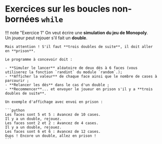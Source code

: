 # Exercices sur les boucles non-bornées `while`

!!! note "Exercice 1"
    On veut écrire une **simulation du jeu de Monopoly**.  
    Un joueur peut rejouer s'il fait un **double**.

    Mais attention ! S'il faut **trois doubles de suite**, il doit aller en **prison**.

    Le programme à concevoir doit :

    - **Simuler le lancer** aléatoire de deux dés à 6 faces (vous utiliserez la fonction `randint` du module `random`.);
    - **Afficher la valeur** de chaque face ainsi que le nombre de cases à parcourir ;
    - **Relancer les dés** dans le cas d'un double ;
    - **Recommencer**... et envoyer le joueur en prison s'il y a **trois doubles de suite**.

    Un exemple d'affichage avec envoi en prison :

    ```python
    Les faces sont 5 et 5 : Avancez de 10 cases.
    Il y a un double, rejouez.
    Les faces sont 2 et 2 : Avancez de 4 cases.
    Il y a un double, rejouez.
    Les faces sont 6 et 6 : Avancez de 12 cases.
    Oups ! Encore un double, allez en prison !
    ```